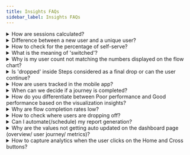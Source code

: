 ```yaml
---
title: Insights FAQs
sidebar_label: Insights FAQs
---
```


<details>
<summary> How are sessions calculated? </summary>
<div>
A session can be a **user session** (when there’s user interaction) or **bot session** (when there’s a bot message but not necessarily any user message). Session duration is the average time for which the user has conversed with the bot. A session can be of 24 hours. A user can have any number of interactions with the bot within this 24 hours window from the start of a session and it will be considered a single session. A new session starts after 24 hours.
</div>
</details>


<details>
<summary> Difference between a new user and a unique user? </summary>
<div>
New users are first-time visitors while unique users are the total number of users visiting in a time range (new + repeat users). If a user has visited before, irrespective of the timeframe, they will be considered a returning user. New vs returning users are identified based on UIDs. If a UID exists already, it’s a returning user.
</div>
</details>

  
  

<details>
<summary> How to check for the percentage of self-serve? </summary>
<div>
Deflection rate under Bot Performance on the Overview page.
</div>
</details>



<details>
<summary> What is the meaning of 'switched'? </summary>
<div>
Switched means moved to a different journey at any point in time.
</div>
</details>


<details>
<summary> Why is my user count not matching the numbers displayed on the flow chart? </summary>
<div>
The number displayed in the flow chart is *the number of hits* and not *the number of users*.
</div>
</details>


<details>
<summary> Is 'dropped' inside Steps considered as a final drop or can the user continue? </summary>
<div>
It means the user has dropped out of the bot.
</div>
</details>


<details>
<summary> How are users tracked in the mobile app? </summary>
<div>
Closing the chat window/app or leaving the chat in the middle of the conservation for a long time implies the user has dropped off.
</div>
</details>


<details>
<summary> When can we decide if a journey is completed?</summary>
<div>
It depends on the step structure and how many steps are required to complete a flow. After all the steps are completed, the journey is completed.
</div>
</details>

  
<details>
<summary> How do you differentiate between Poor performance and Good performance based on the visualization insights?</summary>
<div>
Based on [flow completion rate](https://docs.yellow.ai/docs/platform_concepts/growth/funnels#31-flow-completion-rate-fcr) (in user journey visualization).
</div>
</details>


<details>
<summary> Why are flow completion rates low?</summary>
<div>
There can be multiple reasons for [low flow completion rates](https://docs.yellow.ai/docs/platform_concepts/growth/funnels#31-flow-completion-rate-fcr). You can find a list of them along with recommended next steps under **User Journeys** > **Funnels** > **Flow Summary**.
</div>
</details>



<details>
<summary> How to check where users are dropping off?</summary>
<div>
[User journey visualization](https://docs.yellow.ai/docs/platform_concepts/growth/user-journeys#2-visualization-insights) can show you which flows users are mostly dropping off after and where within the journeys.
</div>
</details>



<details>
<summary> Can I automate(/schedule) my report generation? </summary>
<div>
You can schedule any saved report on Data Explorer as an email alert. Open any **Saved report** > click **Actions** > schedule Reports > configure all details > **Save**. Click [here](https://docs.yellow.ai/docs/platform_concepts/growth/data-explorer) for more details.
</div>
</details>

  
  
  
  

<details>
<summary> Why are the values not getting auto updated on the dashboard page (overview/ user journey/ metrics)? </summary>
<div>
All the Insights widget pages (Overview, Metrics, User Journeys, Doc cog, Dashboards, Data explorer) must be refreshed to see the updated data (pages do not get auto-refreshed).
</div>
</details>

  

<details>
<summary> How to capture analytics when the user clicks on the Home and Cross buttons? </summary>
<div> You can find these Events in the User engagement events table in Data Explorer. </div>
<div> home-button-click: When a user clicks on the home button in the chat widget. </div>
<div> bot-closed: When a user clicks on the cross icon of the chat widget. </div>
</details>